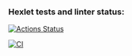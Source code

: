 ### Hexlet tests and linter status:
[![Actions Status](https://github.com/ShirokoMax/frontend-project-lvl1/workflows/hexlet-check/badge.svg)](https://github.com/ShirokoMax/frontend-project-lvl1/actions)

[![CI](https://github.com/ShirokoMax/frontend-project-lvl1/actions/workflows/linter.yml/badge.svg)](https://github.com/ShirokoMax/frontend-project-lvl1/actions/workflows/linter.yml)